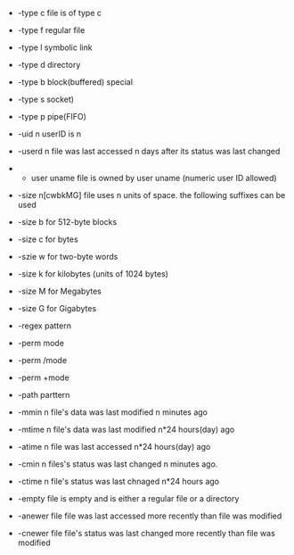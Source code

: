 
* -type c file is of type c
* -type f regular file
* -type l symbolic link
* -type d directory
* -type b block(buffered) special
* -type s socket)
* -type p pipe(FIFO)


* -uid n userID is n

* -userd n file was last accessed n days after its status was last changed

* - user uname file is owned by user uname (numeric user ID allowed)

* -size n[cwbkMG] file uses n units of space. the following suffixes can be used
* -size b for 512-byte blocks
* -size c for bytes
* -szie w for two-byte words
* -size k for kilobytes (units of 1024 bytes)
* -size M for Megabytes
* -size G for Gigabytes


* -regex pattern

* -perm mode
* -perm /mode
* -perm +mode

* -path parttern

* -mmin n file's data was last modified n minutes ago
* -mtime n file's data was last modified n*24 hours(day) ago
* -atime n file was last accessed n*24 hours(day) ago
* -cmin n files's status was last changed n minutes ago.
* -ctime n file's status was last chnaged n*24 hours ago


* -empty file is empty and is either a regular file or a directory

* -anewer file file was last accessed more recently than file was modified
* -cnewer file file's status was last changed more recently than file was modified 
